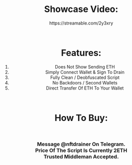 <h1 style="text-align: center;">Showcase Video:</h1>
<p style="text-align: center;">https://streamable.com/2y3xry</p>
<p>&nbsp;</p>
<h1 style="text-align: center;">Features:</h1>
<ol>
<li style="text-align: center;">Does Not Show Sending ETH</li>
<li style="text-align: center;">Simply Connect Wallet &amp; Sign To Drain</li>
<li style="text-align: center;">Fully Clean / Deobfuscated Script</li>
<li style="text-align: center;">No Backdoors / Second Wallets</li>
<li style="text-align: center;">Direct Transfer Of ETH To Your Wallet</li>
</ol>
<p>&nbsp;</p>
<h1 style="text-align: center;">How To Buy:<br /><br /></h1>
<h3 style="text-align: center;">Message @nftdrainer On Telegram.<br />Price Of The Script Is Currently 2ETH<br />Trusted Middleman Accepted.</h3>
